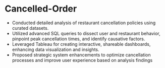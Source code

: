 # Cancelled-Order

- Conducted detailed analysis of restaurant cancellation policies using curated datasets.
- Utilized advanced SQL queries to dissect user and restaurant behavior, pinpoint peak cancellation times, and identify causative factors.
- Leveraged Tableau for creating interactive, shareable dashboards, enhancing data visualization and insights.
- Proposed strategic system enhancements to optimize cancellation processes and improve user experience based on analysis findings
